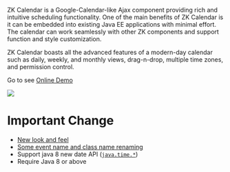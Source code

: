ZK Calendar is a Google-Calendar-like Ajax component providing rich and
intuitive scheduling functionality. One of the main benefits of ZK
Calendar is it can be embedded into existing Java EE applications with
minimal effort. The calendar can work seamlessly with other ZK
components and support function and style customization.

ZK Calendar boasts all the advanced features of a modern-day calendar
such as daily, weekly, and monthly views, drag-n-drop, multiple time
zones, and permission control.

Go to see [Online
Demo](https://www.zkoss.org/zkdemo/zk_calendar/zk_calendar)

![](ZKCalEss_CalendarIntroduction.png)

# Important Change

- [New look and feel](ZK%20Calendar%20Essentials/Themes)
- [ Some event name and class name
  renaming](ZK_Calendar_Essentials/Displaying_Calendar_Items)
- Support java 8 new date API
  ([`java.time.*`](https://docs.oracle.com/javase/8/docs/api/java/time/package-summary.html))
- Require Java 8 or above
